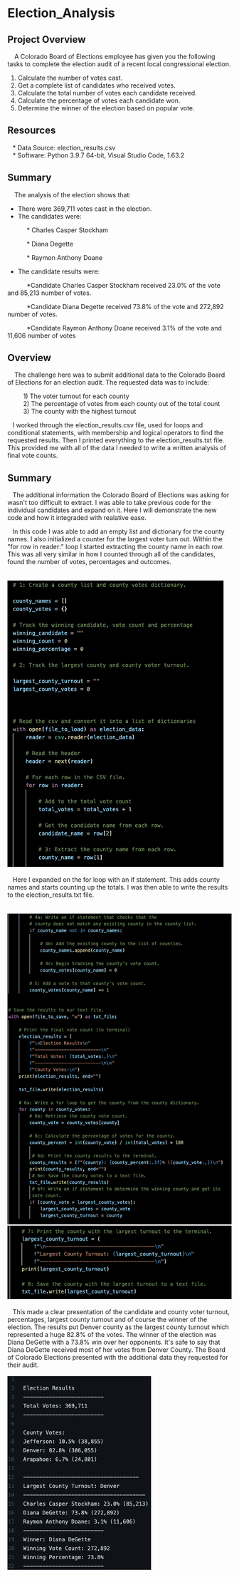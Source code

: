 # Election_Analysis

## Project Overview
&nbsp;&nbsp;&nbsp; A Colorado Board of Elections employee has given you the following tasks to complete the election audit of a recent local congressional election.
<br />
1. Calculate the number of votes cast.
2. Get a complete list of candidates who received votes.
3. Calculate the total number of votes each candidate received.
4. Calculate the percentage of votes each candidate won.
5. Determine the winner of the election based on popular vote.

## Resources
&nbsp;&nbsp;&nbsp;* Data Source: election_results.csv
<br />
&nbsp;&nbsp;&nbsp;* Software: Python 3.9.7 64-bit, Visual Studio Code, 1.63.2

## Summary

&nbsp;&nbsp;&nbsp; The analysis of the election shows that:
* There were 369,711 votes cast in the election.
* The candidates were:

&nbsp;&nbsp;&nbsp;&nbsp;&nbsp;&nbsp;&nbsp;&nbsp;&nbsp;&nbsp; * Charles Casper Stockham

&nbsp;&nbsp;&nbsp;&nbsp;&nbsp;&nbsp;&nbsp;&nbsp;&nbsp;&nbsp; * Diana Degette

&nbsp;&nbsp;&nbsp;&nbsp;&nbsp;&nbsp;&nbsp;&nbsp;&nbsp;&nbsp; * Raymon Anthony Doane

* The candidate results were:

&nbsp;&nbsp;&nbsp;&nbsp;&nbsp;&nbsp;&nbsp;&nbsp;&nbsp;&nbsp; *Candidate Charles Casper Stockham received 23.0% of the vote and 85,213 number of votes.

&nbsp;&nbsp;&nbsp;&nbsp;&nbsp;&nbsp;&nbsp;&nbsp;&nbsp;&nbsp; *Candidate Diana Degette received 73.8% of the vote and 272,892 number of votes.

&nbsp;&nbsp;&nbsp;&nbsp;&nbsp;&nbsp;&nbsp;&nbsp;&nbsp;&nbsp; *Candidate Raymon Anthony Doane received 3.1% of the vote and 11,606 number of votes

## Overview

&nbsp;&nbsp;&nbsp; The challenge here was to submit additional data to the Colorado Board of Elections for an election audit.  The requested data was to include:

&nbsp;&nbsp;&nbsp;&nbsp;&nbsp;&nbsp;&nbsp;&nbsp;&nbsp;1) The voter turnout for each county
<br />
&nbsp;&nbsp;&nbsp;&nbsp;&nbsp;&nbsp;&nbsp;&nbsp;&nbsp;2) The percentage of votes from each county out of the total count
<br />
&nbsp;&nbsp;&nbsp;&nbsp;&nbsp;&nbsp;&nbsp;&nbsp;&nbsp;3) The county with the highest turnout

&nbsp;&nbsp;&nbsp;I worked through the election_results.csv file, used for loops and conditional statements, with membership and logical operators to find the requested results. Then I printed everything to the election_results.txt file.  This provided me with all of the data I needed to write a written analysis of final vote counts.

## Summary
&nbsp;&nbsp;&nbsp;The additional information the Colorado Board of Elections was asking for wasn't too difficult to extract.  I was able to take previous code for the individual candidates and expand on it. Here I will demonstrate the new code and how it integraded with realative ease.

&nbsp;&nbsp;&nbsp;In this code I was able to add an empty list and dictionary for the county names.  I also initialized a counter for the largest voter turn out. Within the "for row in reader:" loop I started extracting the county name in each row. This was all very similar in how I counted through all of the candidates, found the number of votes, percentages and outcomes.
<br />
<br />
<br />
![code1](https://github.com/LaszloCravensworth/Election_Analysis/blob/main/Resources/Results_code_1.png)
<br />
<br />
&nbsp;&nbsp;&nbsp;Here I expanded on the for loop with an if statement. This adds county names and starts counting up the totals. I was then able to write the results to the election_results.txt file.
<br />
<br />
<br />
![code2](https://github.com/LaszloCravensworth/Election_Analysis/blob/main/Resources/Results_code_2.png)
![code3](https://github.com/LaszloCravensworth/Election_Analysis/blob/main/Resources/Results_code_3.png)
<br />
<br />
&nbsp;&nbsp;&nbsp;This made a clear presentation of the candidate and county voter turnout, percentages, largest county turnout and of course the winner of the election. The results put Denver county as the largest county turnout which represented a huge 82.8% of the votes.  The winner of the election was Diana DeGette with a 73.8% win over her opponents.  It's safe to say that Diana DeGette received most of her votes from Denver County. The Board of Colorado Elections presented with the additional data they requested for their audit.
<br />
<br />
![results](https://github.com/LaszloCravensworth/Election_Analysis/blob/main/Resources/Election_results.png)
